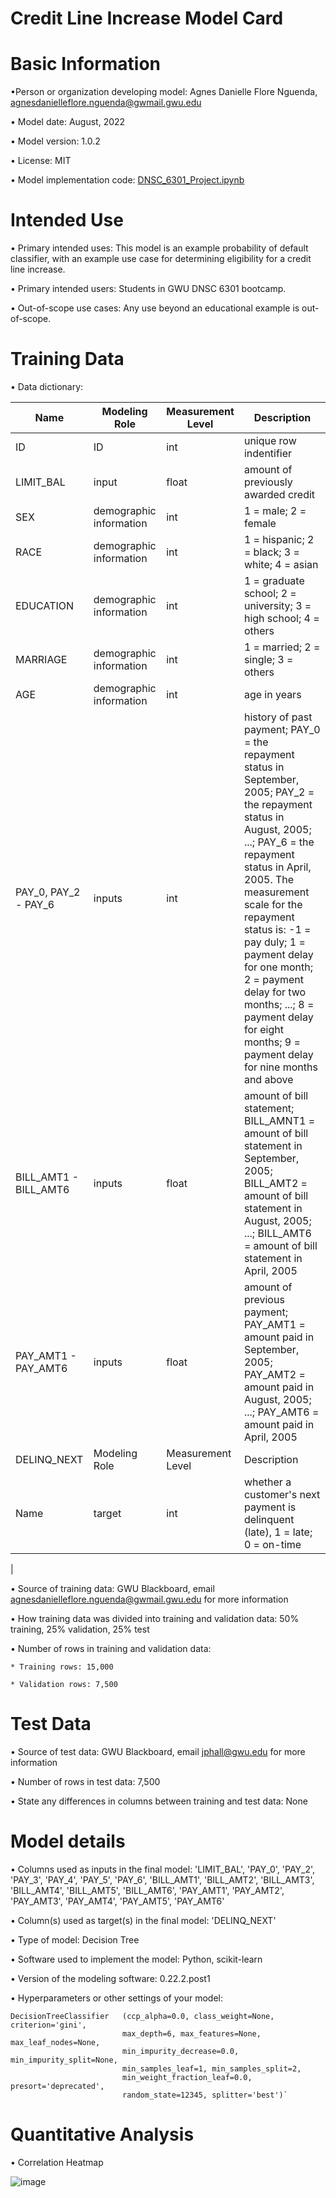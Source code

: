 # Credit Line Increase Model Card

# Basic Information

•Person or organization developing model: Agnes Danielle Flore Nguenda, agnesdanielleflore.nguenda@gwmail.gwu.edu

• Model date: August, 2022

• Model version: 1.0.2

• License: MIT

• Model implementation code: [DNSC_6301_Project.ipynb](https://github.com/Agnes-Ngue/Hello-world/blob/main/GWU_DNSC_6301_project.ipynb)

# Intended Use

• Primary intended uses: This model is an example probability of default classifier, with an example use case for determining eligibility for a credit line increase.

• Primary intended users: Students in GWU DNSC 6301 bootcamp.

• Out-of-scope use cases: Any use beyond an educational example is out-of-scope.

# Training Data

• Data dictionary:

| Name      | Modeling Role            | Measurement Level | Description                                     |
|-----------|--------------------------|-------------------|-------------------------------------------------|
| ID        | ID                       | int               | unique row indentifier                          |
| LIMIT_BAL | input                    | float             | amount of previously awarded credit             |
| SEX       | demographic information  | int               | 1 = male; 2 = female                            |
| RACE      | demographic information  | int               | 1 = hispanic; 2 = black; 3 = white; 4 = asian   |
| EDUCATION | demographic information  | int               | 1 = graduate school; 2 = university; 3 = high school; 4 = others |
| MARRIAGE  | demographic information  | int               | 1 = married; 2 = single; 3 = others             |
| AGE       | demographic information  | int               | age in years                                    |
|PAY_0, PAY_2 - PAY_6     | inputs                   | int        | history of past payment; PAY_0 = the repayment status in September, 2005; PAY_2 = the repayment status in August, 2005; ...; PAY_6 = the repayment status in April, 2005. The measurement scale for the repayment status is: -1 = pay duly; 1 = payment delay for one month; 2 = payment delay for two months; ...; 8 = payment delay for eight months; 9 = payment delay for nine months and above |
| BILL_AMT1 - BILL_AMT6    | inputs  | float | amount of bill statement; BILL_AMNT1 = amount of bill statement in September, 2005; BILL_AMT2 = amount of bill statement in August, 2005; ...; BILL_AMT6 = amount of bill statement in April, 2005           |
| PAY_AMT1 - PAY_AMT6     | inputs  | float | amount of previous payment; PAY_AMT1 = amount paid in September, 2005; PAY_AMT2 = amount paid in August, 2005; ...; PAY_AMT6 = amount paid in April, 2005                                    |
| DELINQ_NEXT    | Modeling Role  | Measurement Level | Description                                     |
| Name      | target  | int | whether a customer's next payment is delinquent (late), 1 = late; 0 = on-time   
|
                                  
• Source of training data: GWU Blackboard, email agnesdanielleflore.nguenda@gwmail.gwu.edu for more information


• How training data was divided into training and validation data: 50% training, 25% validation, 25% test


• Number of rows in training and validation data:

    * Training rows: 15,000
    
    * Validation rows: 7,500
    
# Test Data

• Source of test data: GWU Blackboard, email jphall@gwu.edu for more information

• Number of rows in test data: 7,500

• State any differences in columns between training and test data: None

# Model details

• Columns used as inputs in the final model: 'LIMIT_BAL', 'PAY_0', 'PAY_2', 'PAY_3', 'PAY_4', 'PAY_5', 'PAY_6', 'BILL_AMT1', 'BILL_AMT2', 'BILL_AMT3', 'BILL_AMT4', 'BILL_AMT5', 'BILL_AMT6', 'PAY_AMT1', 'PAY_AMT2', 'PAY_AMT3', 'PAY_AMT4', 'PAY_AMT5', 'PAY_AMT6'

• Column(s) used as target(s) in the final model: 'DELINQ_NEXT'

• Type of model: Decision Tree

• Software used to implement the model: Python, scikit-learn

• Version of the modeling software: 0.22.2.post1

• Hyperparameters or other settings of your model:

    DecisionTreeClassifier   (ccp_alpha=0.0, class_weight=None, criterion='gini',
                             max_depth=6, max_features=None, max_leaf_nodes=None,
                             min_impurity_decrease=0.0, min_impurity_split=None,
                             min_samples_leaf=1, min_samples_split=2,
                             min_weight_fraction_leaf=0.0, presort='deprecated',
                             random_state=12345, splitter='best')`
                       
# Quantitative Analysis

• Correlation Heatmap       

![image](https://user-images.githubusercontent.com/111556214/185877043-522d3e02-2dc6-4942-a4bb-08334c7f92f3.png)

    
